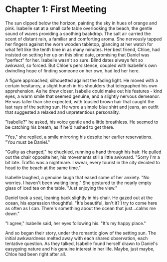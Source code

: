 # Chapter 1: First Meeting

The sun dipped below the horizon, painting the sky in hues of orange and pink. Isabelle sat at a small cafe table overlooking the beach, the gentle sound of waves providing a soothing backdrop. The salt air carried the scent of distant rain, a familiar and comforting aroma. She nervously tapped her fingers against the worn wooden tabletop, glancing at her watch for what felt like the tenth time in as many minutes. Her best friend, Chloe, had insisted on setting her up on this blind date, promising that Daniel was "perfect" for her. Isabelle wasn't so sure. Blind dates always felt so awkward, so forced. But Chloe's persistence, coupled with Isabelle's own dwindling hope of finding someone on her own, had led her here.

A figure approached, silhouetted against the fading light. He moved with a certain hesitancy, a slight hunch in his shoulders that telegraphed his own apprehension. As he drew closer, Isabelle could make out his features - kind eyes, a warm smile that seemed genuine, and a slightly nervous demeanor. He was taller than she expected, with tousled brown hair that caught the last rays of the setting sun. He wore a simple blue shirt and jeans, an outfit that suggested a relaxed and unpretentious personality.

"Isabelle?" he asked, his voice gentle and a little breathless. He seemed to be catching his breath, as if he'd rushed to get there.

"Yes," she replied, a smile mirroring his despite her earlier reservations. "You must be Daniel."

"Guilty as charged," he chuckled, running a hand through his hair. He pulled out the chair opposite her, his movements still a little awkward. "Sorry I'm a bit late. Traffic was a nightmare. I swear, every tourist in the city decided to head to the beach at the same time."

Isabelle laughed, a genuine laugh that eased some of her anxiety. "No worries. I haven't been waiting long." She gestured to the nearly empty glass of iced tea on the table. "Just enjoying the view."

Daniel took a seat, leaning back slightly in his chair. He gazed out at the ocean, his expression thoughtful. "It's beautiful, isn't it? I try to come here as often as I can. There's something about the ocean that just...calms me down."

"I agree," Isabelle said, her eyes following his. "It's my happy place."

And so began their story, under the romantic glow of the setting sun. The initial awkwardness melted away with each shared observation, each tentative question. As they talked, Isabelle found herself drawn to Daniel's easygoing nature and his genuine interest in her life. Maybe, just maybe, Chloe had been right after all.